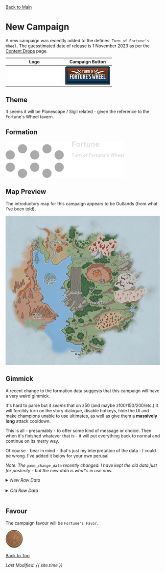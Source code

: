 [Back to Main](index.md)

# New Campaign

A new campaign was recently added to the defines: `Turn of Fortune's Wheel`. The guesstimated date of release is 1 November 2023 as per the [Content Drops](contentdrops.md) page.

| Logo | Campaign Button |
|---|---|
| ![Fortune's Wheel Campaign Logo](images/campaign_fortuneswheel/logo.png) | ![Favour Icon](images/campaign_fortuneswheel/campaign_button.png) |

## Theme

It seems it will be Planescape / Sigil related - given the reference to the Fortune's Wheel tavern.

## Formation

![Formation Picture](images/campaign_fortuneswheel/formation.png)

## Map Preview

The introductory map for this campaign appears to be Outlands (from what I've been told).

![Fortune's Wheel Campaign Map Preview](images/campaign_fortuneswheel/map.png)

## Gimmick

A recent change to the formation data suggests that this campaign will have a very weird gimmick.

It's hard to parse but it *seems* that on z50 (and maybe z100/150/200/etc.) it will forcibly turn on the story dialogue, disable hotkeys, hide the UI and make champions unable to use ultimates, as well as give them a **massively long** attack cooldown.

This is all - presumably - to offer some kind of message or choice. Then when it's finished whatever that is - it will put everything back to normal and continue on its merry way.

Of course - bear in mind - that's just my interpretation of the data - I could be wrong. I've added it below for your own perusal.

*Note: The `game_change_data` recently changed. I have kept the old data just for posterity - but the new data is what's in use now.*

<details><summary><em>New Raw Data</em></summary><p><pre>
"campaign_name": "Turn of Fortune's Wheel",
"game_change_data": [
	{
		"type": "override_quest_graphic",
		"graphic_id": 20109
	},
	{
		"type": "block_gamepad_input",
		"loop_at": 51,
		"by_area": [
			{
				"min_area": 1,
				"blocked": false
			},
			{
				"min_area": 50,
				"blocked": true,
				"buttons": [
					"LeftBump",
					"RightBump",
					"LeftTrigger",
					"RightTrigger",
					"Start"
				],
				"axes": [
					"LeftStick",
					"RightStick",
					"DPad"
				]
			}
		]
	},
	{
		"type": "cap_area_level",
		"area_level_cap": 50
	},
	{
		"type": "cap_area_skipping",
		"area_skip_cap": 50
	},
	{
		"type": "force_reset",
		"instant": true,
		"area": 50
	},
	{
		"type": "force_cinematics",
		"loop_at": 51,
		"by_area": [
			{
				"min_area": 1,
				"force": false
			},
			{
				"min_area": 50,
				"force": true
			}
		]
	},
	{
		"type": "disable_hotkeys",
		"loop_at": 51,
		"by_area": [
			{
				"min_area": 1,
				"enabled": true
			},
			{
				"min_area": 50,
				"enabled": false
			}
		]
	},
	{
		"type": "skip_boss_loot",
		"loop_at": 51,
		"by_area": [
			{
				"min_area": 1,
				"skip": false
			},
			{
				"min_area": 50,
				"skip": true
			}
		]
	},
	{
		"type": "hide_ui",
		"by_area": [
			{
				"min_area": 1,
				"hide": false
			},
			{
				"min_area": 50,
				"max_area": 50,
				"hide": true
			}
		],
		"loop_at": 51
	},
	{
		"type": "cap_time_scale",
		"by_area": [
			{
				"min_area": 1,
				"should_cap": false
			},
			{
				"min_area": 50,
				"max_area": 50,
				"should_cap": true,
				"time_scale_cap": 1
			}
		],
		"loop_at": 51
	},
	{
		"type": "slot_effects_by_area",
		"effects": [
			{
				"effect_string": "increase_attack_cooldown,1000000"
			},
			{
				"effect_string": "disable_hero_properties,0,0,0,0,1"
			}
		],
		"loop_at": 51,
		"area_slot_effects": [
			{
				"min_area": 50,
				"max_area": 50,
				"slot_effects": [
					{
						"slots": [
							0,
							1,
							2,
							3,
							4,
							5,
							6,
							7,
							8,
							9
						],
						"effect_index": 0
					}
				]
			}
		]
	},
	{
		"type": "locked_slots",
		"loop_at": 51,
		"by_area": [
			{
				"min_area": 50,
				"max_area": 50,
				"locked": true,
				"slots": [
					0,
					1,
					2,
					3,
					4,
					5,
					6,
					7,
					8,
					9
				]
			}
		]
	}
],
</pre></p></details><br/>

<details><summary><em>Old Raw Data</em></summary><p><pre>
"campaign_name": "Turn of Fortune's Wheel",
"game_change_data": [
	{
		"by_area": [
			{
				"blocked": false,
				"min_area": 1
			},
			{
				"buttons": [
					"LeftBump",
					"RightBump",
					"LeftTrigger",
					"RightTrigger",
					"Start"
				],
				"blocked": true,
				"min_area": 50,
				"axes": [
					"LeftStick",
					"RightStick",
					"DPad"
				]
			}
		],
		"loop_at": 51,
		"type": "block_gamepad_input"
	},
	{
		"area_level_cap": 50,
		"type": "cap_area_level"
	},
	{
		"type": "cap_area_skipping",
		"area_skip_cap": 50
	},
	{
		"area": 50,
		"type": "force_reset",
		"instant": true
	},
	{
		"by_area": [
			{
				"min_area": 1,
				"force": false
			},
			{
				"min_area": 50,
				"force": true
			}
		],
		"loop_at": 51,
		"type": "force_cinematics"
	},
	{
		"by_area": [
			{
				"min_area": 1,
				"enabled": true
			},
			{
				"min_area": 50,
				"enabled": false
			}
		],
		"loop_at": 51,
		"type": "disable_hotkeys"
	},
	{
		"by_area": [
			{
				"min_area": 1,
				"skip": false
			},
			{
				"min_area": 50,
				"skip": true
			}
		],
		"loop_at": 51,
		"type": "skip_boss_loot"
	},
	{
		"by_area": [
			{
				"hide": false,
				"min_area": 1
			},
			{
				"max_area": 50,
				"hide": true,
				"min_area": 50
			}
		],
		"loop_at": 51,
		"type": "hide_ui"
	},
	{
		"by_area": [
			{
				"min_area": 1,
				"should_cap": false
			},
			{
				"max_area": 50,
				"min_area": 50,
				"should_cap": true,
				"time_scale_cap": 1
			}
		],
		"loop_at": 51,
		"type": "cap_time_scale"
	},
	{
		"effects": [
			{
				"effect_string": "increase_attack_cooldown,1000000"
			},
			{
				"effect_string": "disable_hero_properties,0,0,0,0,1"
			}
		],
		"loop_at": 51,
		"type": "slot_effects_by_area",
		"area_slot_effects": [
			{
				"max_area": 50,
				"slot_effects": [
					{
						"slots": [
							0,
							1,
							2,
							3,
							4,
							5,
							6,
							7,
							8,
							9
						],
						"effect_index": 0
					}
				],
				"min_area": 50
			}
		]
	},
	{
		"by_area": [
			{
				"max_area": 50,
				"slots": [
					0,
					1,
					2,
					3,
					4,
					5,
					6,
					7,
					8,
					9
				],
				"min_area": 50,
				"locked": true
			}
		],
		"loop_at": 51,
		"type": "locked_slots"
	}
],
</pre></p></details><br/>

## Favour

The campaign favour will be `Fortune's Favor`.

![Favour Icon](images/campaign_fortuneswheel/icon_favour.png)


[Back to Top](#top)

*Last Modified: {{ site.time }}*